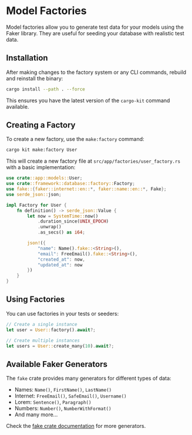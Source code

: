# Model Factories

Model factories allow you to generate test data for your models using the Faker library. They are useful for seeding your database with realistic test data.

## Installation

After making changes to the factory system or any CLI commands, rebuild and reinstall the binary:

```bash
cargo install --path . --force
```

This ensures you have the latest version of the `cargo-kit` command available.

## Creating a Factory

To create a new factory, use the `make:factory` command:

```bash
cargo kit make:factory User
```

This will create a new factory file at `src/app/factories/user_factory.rs` with a basic implementation:

```rust
use crate::app::models::User;
use crate::framework::database::factory::Factory;
use fake::{faker::internet::en::*, faker::name::en::*, Fake};
use serde_json::json;

impl Factory for User {
    fn definition() -> serde_json::Value {
        let now = SystemTime::now()
            .duration_since(UNIX_EPOCH)
            .unwrap()
            .as_secs() as i64;

        json!({
            "name": Name().fake::<String>(),
            "email": FreeEmail().fake::<String>(),
            "created_at": now,
            "updated_at": now
        })
    }
}
```

## Using Factories

You can use factories in your tests or seeders:

```rust
// Create a single instance
let user = User::factory().await?;

// Create multiple instances
let users = User::create_many(10).await?;
```

## Available Faker Generators

The `fake` crate provides many generators for different types of data:

- Names: `Name()`, `FirstName()`, `LastName()`
- Internet: `FreeEmail()`, `SafeEmail()`, `Username()`
- Lorem: `Sentence()`, `Paragraph()`
- Numbers: `Number()`, `NumberWithFormat()`
- And many more...

Check the [fake crate documentation](https://docs.rs/fake) for more generators. 